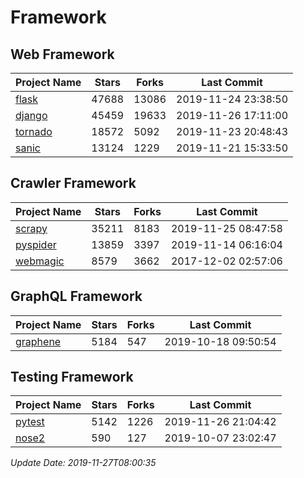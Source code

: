 # Framework

## Web Framework

| Project Name | Stars | Forks | Last Commit |
| ------------ | ----- | ----- | ----------- |
| [flask](https://github.com/pallets/flask) | 47688 | 13086 | 2019-11-24 23:38:50 |
| [django](https://github.com/django/django) | 45459 | 19633 | 2019-11-26 17:11:00 |
| [tornado](https://github.com/tornadoweb/tornado) | 18572 | 5092 | 2019-11-23 20:48:43 |
| [sanic](https://github.com/huge-success/sanic) | 13124 | 1229 | 2019-11-21 15:33:50 |

## Crawler Framework

| Project Name | Stars | Forks | Last Commit |
| ------------ | ----- | ----- | ----------- |
| [scrapy](https://github.com/scrapy/scrapy) | 35211 | 8183 | 2019-11-25 08:47:58 |
| [pyspider](https://github.com/binux/pyspider) | 13859 | 3397 | 2019-11-14 06:16:04 |
| [webmagic](https://github.com/code4craft/webmagic) | 8579 | 3662 | 2017-12-02 02:57:06 |

## GraphQL Framework

| Project Name | Stars | Forks | Last Commit |
| ------------ | ----- | ----- | ----------- |
| [graphene](https://github.com/graphql-python/graphene) | 5184 | 547 | 2019-10-18 09:50:54 |

## Testing Framework

| Project Name | Stars | Forks | Last Commit |
| ------------ | ----- | ----- | ----------- |
| [pytest](https://github.com/pytest-dev/pytest) | 5142 | 1226 | 2019-11-26 21:04:42 |
| [nose2](https://github.com/nose-devs/nose2) | 590 | 127 | 2019-10-07 23:02:47 |

*Update Date: 2019-11-27T08:00:35*